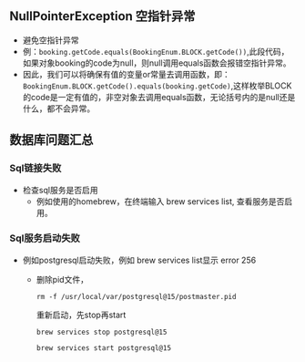 ## NullPointerException 空指针异常

- 避免空指针异常
 - 例：`booking.getCode.equals(BookingEnum.BLOCK.getCode())`,此段代码，如果对象booking的code为null，则null调用equals函数会报错空指针异常。
 - 因此，我们可以将确保有值的变量or常量去调用函数，即：`BookingEnum.BLOCK.getCode().equals(booking.getCode)`,这样枚举BLOCK的code是一定有值的，非空对象去调用equals函数，无论括号内的是null还是什么，都不会异常。

## 数据库问题汇总

### Sql链接失败

- 检查sql服务是否启用
  - 例如使用的homebrew，在终端输入 brew services list, 查看服务是否启用。

### Sql服务启动失败

- 例如postgresql启动失败，例如 brew services list显示 error 256

  - 删除pid文件，

    `rm -f /usr/local/var/postgresql@15/postmaster.pid`

    重新启动，先stop再start

    `brew services stop postgresql@15`

    `brew services start postgresql@15`
